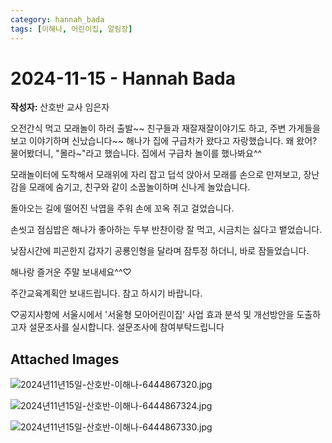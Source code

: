 ```yaml
---
category: hannah_bada
tags: [이해나, 어린이집, 알림장]
---
```


# 2024-11-15 - Hannah Bada

**작성자:** 산호반 교사 임은자  

오전간식 먹고  모래놀이 하러 출발~~
친구들과 재잘재잘이야기도 하고, 주변 가게들을 보고 이야기하며 신났습니다~~ 해나가 집에 구급차가 왔다고 자랑했습니다. 왜 왔어? 물어봤더니, "몰라~"라고 했습니다.  집에서 구급차 놀이를 했나봐요^^

모래놀이터에 도착해서 모래위에 자리 잡고 덥석 앉아서 모래를 손으로 만져보고, 장난감을 모래에 숨기고,   친구와 같이 소꿉놀이하며 신나게 놀았습니다.

돌아오는 길에 떨어진 낙엽을 주워 손에 꼬옥 쥐고 걸었습니다.

손씻고 점심밥은 해나가 좋아하는 두부 반찬이랑 잘 먹고, 시금치는 싫다고 뱉었습니다.

낮잠시간에 피곤한지 갑자기 공룡인형을 달라며 잠투정 하더니, 바로 잠들었습니다.

해나랑 즐거운 주말 보내세요^^♡

주간교육계획안 보내드립니다. 참고 하시기 바랍니다.

♡공지사항에  서울시에서 '서울형 모아어린이집' 사업 효과 분석 및 개선방안을 도출하고자
설문조사를 실시합니다. 설문조사에 참여부탁드립니다

## Attached Images
![2024년11년15일-산호반-이해나-6444867320.jpg](https://feghi.github.io/assets/img/bada_photo/2024년11년15일-산호반-이해나-6444867320.jpg)

![2024년11년15일-산호반-이해나-6444867324.jpg](https://feghi.github.io/assets/img/bada_photo/2024년11년15일-산호반-이해나-6444867324.jpg)

![2024년11년15일-산호반-이해나-6444867330.jpg](https://feghi.github.io/assets/img/bada_photo/2024년11년15일-산호반-이해나-6444867330.jpg)


